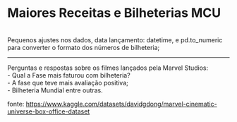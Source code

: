# Maiores Receitas e  Bilheterias MCU
<br>
 Pequenos ajustes nos dados, data lançamento: datetime, e pd.to_numeric para converter o formato dos números de bilheteria;<br>
<hr>
Perguntas e respostas sobre os filmes lançados pela Marvel Studios:<br>
 - Qual a Fase mais faturou com bilheteria?<br>
 - A fase que teve mais avaliação positiva;<br>
 - Bilheteria Mundial entre outras.


fonte: https://www.kaggle.com/datasets/davidgdong/marvel-cinematic-universe-box-office-dataset
